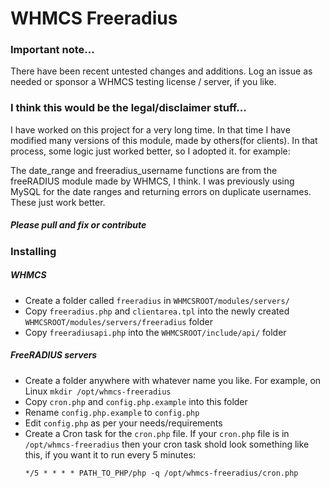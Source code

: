 # WHMCS Freeradius

### Important note...

There have been recent untested changes and additions. Log an issue as needed or sponsor a WHMCS testing license / server, if you like.

### I think this would be the legal/disclaimer stuff...

I have worked on this project for a very long time. In that time I have modified many versions of this module, made by others(for clients). In that process, some logic just worked better, so I adopted it. for example:

The date_range and freeradius_username functions are from the freeRADIUS module made by WHMCS, I think. I was previously using MySQL for the date ranges and returning errors on duplicate usernames. These just work better.

##### Please pull and fix or contribute

### Installing

##### WHMCS

- Create a folder called `freeradius` in `WHMCSROOT/modules/servers/`
- Copy `freeradius.php` and `clientarea.tpl` into the newly created `WHMCSROOT/modules/servers/freeradius` folder
- Copy `freeradiusapi.php` into the `WHMCSROOT/include/api/` folder

##### FreeRADIUS servers

- Create a folder anywhere with whatever name you like. For example, on Linux `mkdir /opt/whmcs-freeradius`
- Copy `cron.php` and `config.php.example` into this folder
- Rename `config.php.example` to `config.php`
- Edit `config.php` as per your needs/requirements
- Create a Cron task for the `cron.php` file. If your `cron.php` file is in `/opt/whmcs-freeradius` then your cron task shold look something like this, if you want it to run every 5 minutes:
  ```
  */5 * * * * PATH_TO_PHP/php -q /opt/whmcs-freeradius/cron.php
  ```
